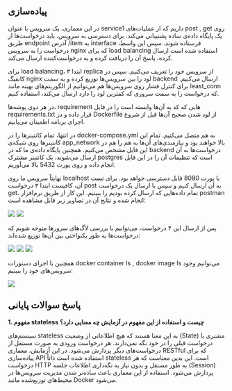 ## پیاده‌سازی

در این معماری، یک سرویس با عنوان service1 داریم که از عملیات‌های post , get روی یک پایگاه داده‌ی ساده پشتیبانی می‌کند. برای دسترسی به سرویس، باید درخواست‌ها از طریق endpoint آدرس /item به interface فرستاده شوند. سپس این واسط، درخواست را به سرویس nginx که برای load balancing استفاده شده است ارسال کرده، پاسخ آن را دریافت کرده و به درخواست‌کننده ارسال می‌کند.

برای load balancing، ابتدا ۳ replica از سرویس خود را تعریف می‌کنیم. سپس در کانفیگ nginx لود را بین سرویس‌ها توزیع کرده و به سمت backend ارسال می‌کنیم. برای کنترل فشار روی سرویس‌ها هم می‌توانیم از الگوریتم‌های بهینه مانند least_conn که درخواست را به سمت سروری که کمترین لود را دارد ارسال می‌کند، استفاده کنیم.

در هر دوی پوشه‌ها، requirement هایی که کد به آن‌ها وابسته است را در فایل requirements.txt قرار داده و در Dockerfile از لود شدن صحیح آن‌ها قبل از شروع اجرای برنامه اطمینان می‌یابیم.

در انتها، تمام کانتینرها را در docker-compose.yml به هم متصل می‌کنیم. تمام این کانتینرها روی شبکه‌ی app_network بالا خواهند بود و نیازمندی‌های آن‌ها به هم را هم در این فایل مشخص می‌کنیم. همچنین پایگاه داده‌ی ما که در backend درخواست‌ها به آن ارسال می‌شوند، یک کانتینر مشترک postgres است که تنظیمات آن را در این فایل انجام داده و روی پورت 5432 بالا می‌آوریم.

نهایتاً سرویس ما روی localhost با پورت 8080 قابل دسترسی خواهد بود. برای تست آن، کافیست ابتدا ۳ درخواست post به آن ارسال کنیم و سپس با ارسال یک درخواست get، تمام داده‌هایی که ارسال کرده بودیم را ببینیم. این کار از طریق نرم‌افزار postman انجام شده و نتایج آن در تصاویر زیر قابل مشاهده است:

![
](<images/Screenshot 2024-12-06 at 8.21.56 PM.png>) ![
](<images/Screenshot 2024-12-06 at 8.22.10 PM.png>)

پس از ارسال این ۴ درخواست، می‌توانیم با بررسی لاگ‌های سرورها متوجه شویم که درخواست‌ها به طور یکنواختی بین آن‌ها توزیع شده‌اند:

![
](<images/Screenshot 2024-12-06 at 8.22.43 PM.png>) ![
](<images/Screenshot 2024-12-06 at 8.22.49 PM.png>) ![
](<images/Screenshot 2024-12-06 at 8.22.55 PM.png>)

همچنین با اجرای دستورات docker container ls , docker image ls می‌توانیم وجود سرویس‌های خود را ببینیم:

![
](<images/Screenshot 2024-12-06 at 8.24.22 PM.png>)

## پاسخ سوالات پایانی

**1. مفهوم stateless چیست و استفاده از این مفهوم در آزمایش چه معنایی دارد؟**

سیستم‌های stateless به این معنا هستند که هیچ اطلاعاتی از وضعیت (State) مشتری یا درخواست قبلی را در خود نگه نمی‌دارند. هر درخواست ورودی به صورت مستقل از درخواست‌های دیگر پردازش می‌شود.
در این آزمایش، معماری RESTful که برای پیاده‌سازی API استفاده شده است ذاتاً stateless است. این بدین معناست که هر درخواست HTTP به طور مستقل و بدون نیاز به نگه‌داری اطلاعات جلسه (Session) پردازش می‌شود.
استفاده از این معماری باعث ساده‌تر شدن مدیریت سرویس‌ها در محیط‌های توزیع‌شده مانند Docker می‌شود.
